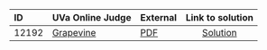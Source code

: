 | ID | UVa Online Judge | External | Link to solution |
|:---|:---|:---|:---:|
| 12192 | [Grapevine](https://onlinejudge.org/index.php?option=com_onlinejudge&Itemid=8&category=661&page=show_problem&problem=3344) | [PDF](https://onlinejudge.org/external/121/12192.pdf) | [Solution](https%3A//github.com/versenyi98/programming-contests/tree/master/UVa%20Online%20Judge/12192%2520-%2520Grapevine)|

